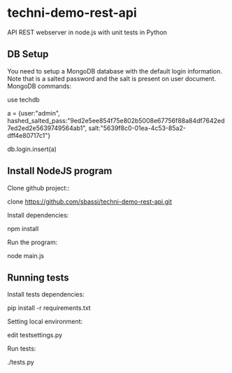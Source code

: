 techni-demo-rest-api
====================

API REST webserver in node.js with unit tests in Python

DB Setup
--------

You need to setup a MongoDB database with the default login information. Note that is a salted password and the salt is present on user document. MongoDB commands:

  use techdb
  
  a = {user:"admin", hashed_salted_pass:"9ed2e5ee854f75e802b5008e67756f88a84df7642ed7ed2ed2e5639749564ab1", salt:"5639f8c0-01ea-4c53-85a2-dff4e80717c1"}
  
  db.login.insert(a)

Install NodeJS program
----------------------

Clone github project::

clone https://github.com/sbassi/techni-demo-rest-api.git

Install dependencies:

npm install

Run the program:

node main.js

Running tests
-------------

Install tests dependencies:

pip install -r requirements.txt

Setting local environment:

edit testsettings.py

Run tests:

./tests.py
